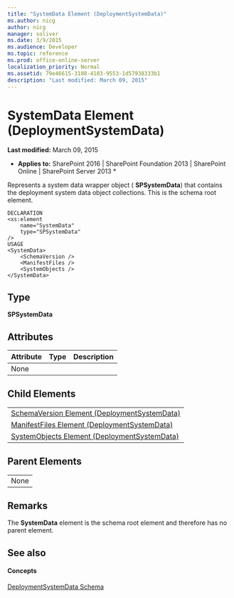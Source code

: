 ```yaml
---
title: "SystemData Element (DeploymentSystemData)"
ms.author: nicg
author: nicg
manager: soliver
ms.date: 3/9/2015
ms.audience: Developer
ms.topic: reference
ms.prod: office-online-server
localization_priority: Normal
ms.assetid: 79e46615-3108-4103-9553-1d57938333b1
description: "Last modified: March 09, 2015"
---
```


# SystemData Element (DeploymentSystemData)

 **Last modified:** March 09, 2015 
  
 * **Applies to:** SharePoint 2016 | SharePoint Foundation 2013 | SharePoint Online | SharePoint Server 2013 * 
  
Represents a system data wrapper object ( **SPSystemData**) that contains the deployment system data object collections. This is the schema root element. 
  
```
DECLARATION
<xs:element 
    name="SystemData" 
    type="SPSystemData" 
/>
USAGE
<SystemData>
    <SchemaVersion />
    <ManifestFiles />
    <SystemObjects />
</SystemData>

```

## Type

 **SPSystemData**
  
## Attributes

|**Attribute**|**Type**|**Description**|
|:-----|:-----|:-----|
|None  <br/> |||
   
## Child Elements

||
|:-----|
|[SchemaVersion Element (DeploymentSystemData)](schemaversion-element-deploymentsystemdata.md) <br/> |
|[ManifestFiles Element (DeploymentSystemData)](manifestfiles-element-deploymentsystemdata.md) <br/> |
|[SystemObjects Element (DeploymentSystemData)](systemobjects-element-deploymentsystemdata.md) <br/> |
   
## Parent Elements

||
|:-----|
|None |
   
## Remarks

The **SystemData** element is the schema root element and therefore has no parent element. 
  
## See also

#### Concepts

[DeploymentSystemData Schema](deploymentsystemdata-schema.md)

